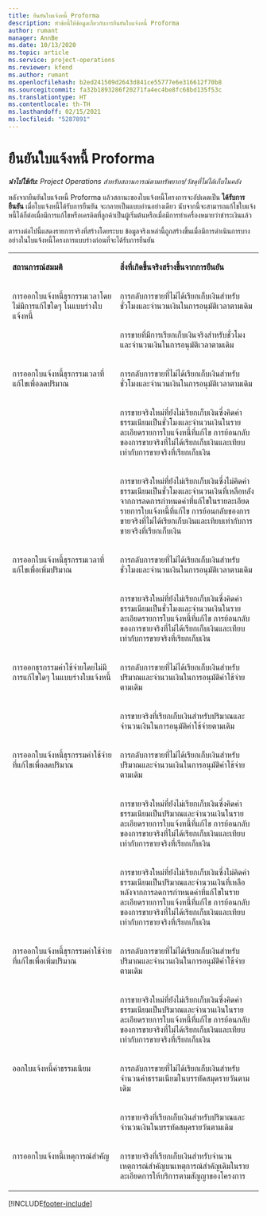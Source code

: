 ```yaml
---
title: ยืนยันใบแจ้งหนี้ Proforma
description: หัวข้อนี้ให้ข้อมูลเกี่ยวกับการยืนยันใบแจ้งหนี้ Proforma
author: rumant
manager: AnnBe
ms.date: 10/13/2020
ms.topic: article
ms.service: project-operations
ms.reviewer: kfend
ms.author: rumant
ms.openlocfilehash: b2ed241509d2643d841ce55777e6e316612f70b8
ms.sourcegitcommit: fa32b1893286f20271fa4ec4be8fc68bd135f53c
ms.translationtype: HT
ms.contentlocale: th-TH
ms.lasthandoff: 02/15/2021
ms.locfileid: "5287891"
---
```

# <a name="confirm-a-proforma-invoice"></a>ยืนยันใบแจ้งหนี้ Proforma

_**นำไปใช้กับ:** Project Operations สำหรับสถานการณ์ตามทรัพยากร/วัสดุที่ไม่ได้เก็บในคลัง_

หลังจากยืนยันใบแจ้งหนี้ Proforma แล้วสถานะของใบแจ้งหนี้โครงการจะอัปเดตเป็น **ได้รับการยืนยัน** เมื่อใบแจ้งหนี้ได้รับการยืนยัน จะกลายเป็นแบบอ่านอย่างเดียว นับจากนี้จะสามารถแก้ไขใบแจ้งหนี้ได้ก็ต่อเมื่อมีการแก้ไขหรือเครดิตที่ลูกค้าเป็นผู้เริ่มต้นหรือเมื่อมีการทำเครื่องหมายว่าชำระเงินแล้ว

ตารางต่อไปนี้แสดงรายการจริงที่สร้างโดยระบบ ข้อมูลจริงเหล่านี้ถูกสร้างขึ้นเมื่อมีการดำเนินการบางอย่างในใบแจ้งหนี้โครงการแบบร่างก่อนที่จะได้รับการยืนยัน

<table border="0" cellspacing="0" cellpadding="0">
    <tbody>
        <tr>
            <td width="416" valign="top">
                <p>
                    <strong>สถานการณ์สมมติ</strong>
                </p>
            </td>
            <td width="608" valign="top">
                <p>
                    <strong>สิ่งที่เกิดขึ้นจริงสร้างขึ้นจากการยืนยัน</strong>
                </p>
            </td>
        </tr>
        <tr>
            <td width="216" rowspan="2" valign="top">
                <p>
การออกใบแจ้งหนี้ธุรกรรมเวลาโดยไม่มีการแก้ไขใดๆ ในแบบร่างใบแจ้งหนี้
                </p>
            </td>
            <td width="408" valign="top">
                <p>
การกลับการขายที่ไม่ได้เรียกเก็บเงินสำหรับชั่วโมงและจำนวนเงินในการอนุมัติเวลาตามเดิม
                </p>
            </td>
        </tr>
        <tr>
            <td width="408" valign="top">
                <p>
การขายที่มีการเรียกเก็บเงินจริงสำหรับชั่วโมงและจำนวนเงินในการอนุมัติเวลาตามเดิม
                </p>
            </td>
        </tr>
        <tr>
            <td width="216" rowspan="3" valign="top">
                <p>
การออกใบแจ้งหนี้ธุรกรรมเวลาที่แก้ไขเพื่อลดปริมาณ
                </p>
            </td>
            <td width="408" valign="top">
                <p>
การกลับการขายที่ไม่ได้เรียกเก็บเงินสำหรับชั่วโมงและจำนวนเงินในการอนุมัติเวลาตามเดิม
                </p>
            </td>
        </tr>
        <tr>
            <td width="408" valign="top">
                <p>
การขายจริงใหม่ที่ยังไม่เรียกเก็บเงินซึ่งคิดค่าธรรมเนียมเป็นชั่วโมงและจำนวนเงินในรายละเอียดรายการใบแจ้งหนี้ที่แก้ไข การย้อนกลับของการขายจริงที่ไม่ได้เรียกเก็บเงินและเทียบเท่ากับการขายจริงที่เรียกเก็บเงิน
                </p>
            </td>
        </tr>
        <tr>
            <td width="408" valign="top">
                <p>
การขายจริงใหม่ที่ยังไม่เรียกเก็บเงินซึ่งไม่คิดค่าธรรมเนียมเป็นชั่วโมงและจำนวนเงินที่เหลือหลังจากการลดการกำหนดค่าที่แก้ไขในรายละเอียดรายการใบแจ้งหนี้ที่แก้ไข การย้อนกลับของการขายจริงที่ไม่ได้เรียกเก็บเงินและเทียบเท่ากับการขายจริงที่เรียกเก็บเงิน
                </p>
            </td>
        </tr>
        <tr>
            <td width="216" rowspan="2" valign="top">
                <p>
การออกใบแจ้งหนี้ธุรกรรมเวลาที่แก้ไขเพื่อเพิ่มปริมาณ
                </p>
            </td>
            <td width="408" valign="top">
                <p>
การกลับการขายที่ไม่ได้เรียกเก็บเงินสำหรับชั่วโมงและจำนวนเงินในการอนุมัติเวลาตามเดิม
                </p>
            </td>
        </tr>
        <tr>
            <td width="408" valign="top">
                <p>
การขายจริงใหม่ที่ยังไม่เรียกเก็บเงินซึ่งคิดค่าธรรมเนียมเป็นชั่วโมงและจำนวนเงินในรายละเอียดรายการใบแจ้งหนี้ที่แก้ไข การย้อนกลับของการขายจริงที่ไม่ได้เรียกเก็บเงินและเทียบเท่ากับการขายจริงที่เรียกเก็บเงิน
                </p>
            </td>
        </tr>
        <tr>
            <td width="216" rowspan="2" valign="top">
                <p>
การออกธุรกรรมค่าใช้จ่ายโดยไม่มีการแก้ไขใดๆ ในแบบร่างใบแจ้งหนี้
                </p>
            </td>
            <td width="408" valign="top">
                <p>
การกลับการขายที่ไม่ได้เรียกเก็บเงินสำหรับปริมาณและจำนวนเงินในการอนุมัติค่าใช้จ่ายตามเดิม
                </p>
            </td>
        </tr>
        <tr>
            <td width="408" valign="top">
                <p>
การขายจริงที่เรียกเก็บเงินสำหรับปริมาณและจำนวนเงินในการอนุมัติค่าใช้จ่ายตามเดิม
                </p>
            </td>
        </tr>
        <tr>
            <td width="216" rowspan="3" valign="top">
                <p>
การออกใบแจ้งหนี้ธุรกรรมค่าใช้จ่ายที่แก้ไขเพื่อลดปริมาณ
                </p>
            </td>
            <td width="408" valign="top">
                <p>
การกลับการขายที่ไม่ได้เรียกเก็บเงินสำหรับปริมาณและจำนวนเงินในการอนุมัติค่าใช้จ่ายตามเดิม
                </p>
            </td>
        </tr>
        <tr>
            <td width="408" valign="top">
                <p>
การขายจริงใหม่ที่ยังไม่เรียกเก็บเงินซึ่งคิดค่าธรรมเนียมเป็นปริมาณและจำนวนเงินในรายละเอียดรายการใบแจ้งหนี้ที่แก้ไข การย้อนกลับของการขายจริงที่ไม่ได้เรียกเก็บเงินและเทียบเท่ากับการขายจริงที่เรียกเก็บเงิน 
                </p>
            </td>
        </tr>
        <tr>
            <td width="408" valign="top">
                <p>
การขายจริงใหม่ที่ยังไม่เรียกเก็บเงินซึ่งไม่คิดค่าธรรมเนียมเป็นปริมาณและจำนวนเงินที่เหลือหลังจากการลดการกำหนดค่าที่แก้ไขในรายละเอียดรายการใบแจ้งหนี้ที่แก้ไข การย้อนกลับของการขายจริงที่ไม่ได้เรียกเก็บเงินและเทียบเท่ากับการขายจริงที่เรียกเก็บเงิน
                </p>
            </td>
        </tr>
        <tr>
            <td width="216" rowspan="2" valign="top">
                <p>
การออกใบแจ้งหนี้ธุรกรรมค่าใช้จ่ายที่แก้ไขเพื่อเพิ่มปริมาณ
                </p>
            </td>
            <td width="408" valign="top">
                <p>
การกลับการขายที่ไม่ได้เรียกเก็บเงินสำหรับปริมาณและจำนวนเงินในการอนุมัติค่าใช้จ่ายตามเดิม
                </p>
            </td>
        </tr>
        <tr>
            <td width="408" valign="top">
                <p>
การขายจริงใหม่ที่ยังไม่เรียกเก็บเงินซึ่งคิดค่าธรรมเนียมเป็นปริมาณและจำนวนเงินในรายละเอียดรายการใบแจ้งหนี้ที่แก้ไข การย้อนกลับของการขายจริงที่ไม่ได้เรียกเก็บเงินและเทียบเท่ากับการขายจริงที่เรียกเก็บเงิน
                </p>
            </td>
        </tr>
        <tr>
            <td width="216" rowspan="2" valign="top">
                <p>
ออกใบแจ้งหนี้ค่าธรรมเนียม
                </p>
            </td>
            <td width="408" valign="top">
                <p>
การกลับการขายที่ไม่ได้เรียกเก็บเงินสำหรับจำนวนค่าธรรมเนียมในบรรทัดสมุดรายวันตามเดิม
                </p>
            </td>
        </tr>
        <tr>
            <td width="408" valign="top">
                <p>
การขายจริงที่เรียกเก็บเงินสำหรับปริมาณและจำนวนเงินในบรรทัดสมุดรายวันตามเดิม
                </p>
            </td>
        </tr>
        <tr>
            <td width="216" valign="top">
                <p>
การออกใบแจ้งหนี้เหตุการณ์สำคัญ
                </p>
            </td>
            <td width="408" valign="top">
                <p>
การขายจริงที่เรียกเก็บเงินสำหรับจำนวนเหตุการณ์สำคัญบนเหตุการณ์สำคัญเดิมในรายละเอียดการให้บริการตามสัญญาของโครงการ
                </p>
            </td>
        </tr>
    </tbody>
</table>


[!INCLUDE[footer-include](../includes/footer-banner.md)]